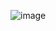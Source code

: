 ![image](https://github.com/dhafimuammar/TUGAS-PRAKTIKUM/assets/160202301/13f74698-253a-4961-b2be-77b3e4cff081)
